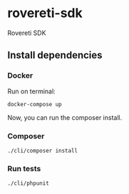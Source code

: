 # rovereti-sdk
Rovereti SDK

## Install dependencies

### Docker

Run on terminal:

```shell
docker-compose up
```
Now, you can run the composer install.

### Composer

```shell
./cli/composer install
```

### Run tests

```shell
./cli/phpunit
```